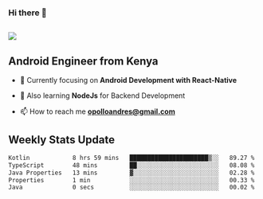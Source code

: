 ### Hi there 👋
<h2 align="left"><img src="https://readme-typing-svg.herokuapp.com?color=000000&lines=I'm+Andrew+Opollo😊;Welcome+to+my+Github😜"> </h2>

## Android Engineer from Kenya


- 🌱 Currently focusing on **Android Development with React-Native**

- 🔭 Also learning **NodeJs** for Backend Development

- 📫 How to reach me **opolloandres@gmail.com**


## Weekly Stats Update
<!--START_SECTION:waka-->

```txt
Kotlin            8 hrs 59 mins   ██████████████████████▒░░   89.27 %
TypeScript        48 mins         ██░░░░░░░░░░░░░░░░░░░░░░░   08.08 %
Java Properties   13 mins         ▓░░░░░░░░░░░░░░░░░░░░░░░░   02.28 %
Properties        1 min           ░░░░░░░░░░░░░░░░░░░░░░░░░   00.33 %
Java              0 secs          ░░░░░░░░░░░░░░░░░░░░░░░░░   00.02 %
```

<!--END_SECTION:waka-->



